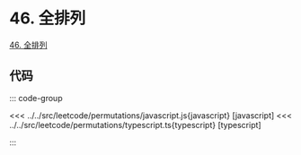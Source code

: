 # 46. 全排列

[46. 全排列](https://leetcode.cn/problems/permutations/description/)

## 代码

::: code-group

<<< ../../src/leetcode/permutations/javascript.js{javascript} [javascript]
<<< ../../src/leetcode/permutations/typescript.ts{typescript} [typescript]

:::
